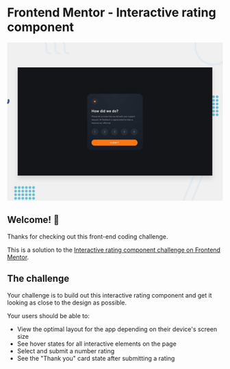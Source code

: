 # Frontend Mentor - Interactive rating component

![Design preview for the Interactive rating component coding challenge](./design/desktop-preview.jpg)

## Welcome! 👋

Thanks for checking out this front-end coding challenge.

This is a solution to the [Interactive rating component challenge on Frontend Mentor](https://www.frontendmentor.io/challenges/interactive-rating-component-koxpeBUmI).

## The challenge

Your challenge is to build out this interactive rating component and get it looking as close to the design as possible.

Your users should be able to:

- View the optimal layout for the app depending on their device's screen size
- See hover states for all interactive elements on the page
- Select and submit a number rating
- See the "Thank you" card state after submitting a rating
